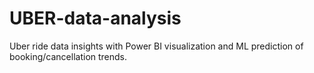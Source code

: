 # UBER-data-analysis
Uber ride data insights with Power BI visualization and ML prediction of booking/cancellation trends.
